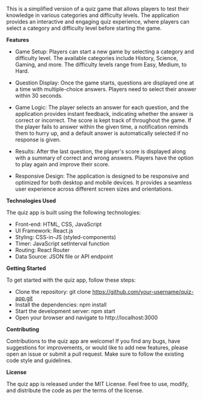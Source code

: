 This is a simplified version of a quiz game that allows players to test their knowledge in various categories and difficulty levels. The application provides an interactive and engaging quiz experience, where players can select a category and difficulty level before starting the game.

**Features**

- Game Setup: Players can start a new game by selecting a category and difficulty level. The available categories include History, Science, Gaming, and more. The difficulty levels range from Easy, Medium, to Hard.

- Question Display: Once the game starts, questions are displayed one at a time with multiple-choice answers. Players need to select their answer within 30 seconds.

- Game Logic: The player selects an answer for each question, and the application provides instant feedback, indicating whether the answer is correct or incorrect. The score is kept track of throughout the game. If the player fails to answer within the given time, a notification reminds them to hurry up, and a default answer is automatically selected if no response is given.

- Results: After the last question, the player's score is displayed along with a summary of correct and wrong answers. Players have the option to play again and improve their score.

- Responsive Design: The application is designed to be responsive and optimized for both desktop and mobile devices. It provides a seamless user experience across different screen sizes and orientations.

**Technologies Used**

The quiz app is built using the following technologies:

- Front-end: HTML, CSS, JavaScript
- UI Framework: React.js
- Styling: CSS-in-JS (styled-components)
- Timer: JavaScript setInterval function
- Routing: React Router
- Data Source: JSON file or API endpoint

**Getting Started**

To get started with the quiz app, follow these steps:

- Clone the repository: git clone https://github.com/your-username/quiz-app.git
- Install the dependencies: npm install
- Start the development server: npm start
- Open your browser and navigate to http://localhost:3000

**Contributing**

Contributions to the quiz app are welcome! If you find any bugs, have suggestions for improvements, or would like to add new features, please open an issue or submit a pull request. Make sure to follow the existing code style and guidelines.

**License**

The quiz app is released under the MIT License. Feel free to use, modify, and distribute the code as per the terms of the license.
